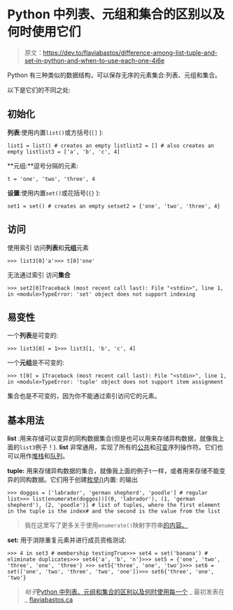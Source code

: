 # Python 中列表、元组和集合的区别以及何时使用它们

> 原文：<https://dev.to/flaviabastos/difference-among-list-tuple-and-set-in-python-and-when-to-use-each-one-4i6e>

Python 有三种类似的数据结构，可以保存无序的元素集合:列表、元组和集合。

以下是它们的不同之处:

## 初始化

**列表**:使用内置`list()`或方括号(`[]` ):

```
list1 = list() # creates an empty listlist2 = [] # also creates an empty listlist3 = ['a', 'b', 'c', 4] 
```

**元组:**逗号分隔的元素:

```
t = 'one', 'two', 'three', 4 
```

**设置**:使用内置`set()`或花括号(`{}` ):

```
set1 = set() # creates an empty setset2 = {'one', 'two', 'three', 4} 
```

## 访问

使用索引
访问**列表**和**元组**元素

```
>>> list3[0]'a'>>> t[0]'one' 
```

无法通过索引
访问**集合**

```
>>> set2[0]Traceback (most recent call last): File "<stdin>", line 1, in <module>TypeError: 'set' object does not support indexing 
```

## 易变性

一个**列表**是可变的:

```
>>> list3[0] = 1>>> list3[1, 'b', 'c', 4] 
```

一个**元组**是不可变的:

```
>>> t[0] = 1Traceback (most recent call last): File "<stdin>", line 1, in <module>TypeError: 'tuple' object does not support item assignment 
```

集合也是不可变的，因为你不能通过索引访问它的元素。

## 基本用法

**list** :用来存储可以变异的同构数据集合(但是也可以用来存储异构数据，就像我上面的`list3`例子！). **list** 非常通用，实现了所有的[公共](https://docs.python.org/3.7/library/stdtypes.html#typesseq-common)和[可变](https://docs.python.org/3.7/library/stdtypes.html#typesseq-mutable)序列操作符。它们也可以用作[堆栈](https://docs.python.org/3.7/tutorial/datastructures.html#using-lists-as-stacks)和[队列](https://docs.python.org/3.7/tutorial/datastructures.html#using-lists-as-queues)。

**tuple:** 用来存储异构数据的集合，就像我上面的例子`t`一样，或者用来存储不能变异的同构数据。它们用于创建[枚举()](https://docs.python.org/3.7/library/functions.html#enumerate)内置:
的输出

```
>>> doggos = ['labrador', 'german shepherd', 'poodle'] # regular list>>> list(enumerate(doggos))[(0, 'labrador'), (1, 'german shepherd'), (2, 'poodle')] # list of tuples, where the first element in the tuple is the index# and the second is the value from the list 
```

> 我在这里写了更多关于使用`enumerate()`映射字符串[的内容。](https://dev.to/flaviabastos/map-a-string-in-python-with-enumerate-34kg)

**set:** 用于消除重复元素并进行成员资格测试:

```
>>> 4 in set3 # membership testingTrue>>> set4 = set('banana') # eliminate duplicates>>> set4{'a', 'b', 'n'}>>> set5 = {'one', 'two', 'three', 'one', 'three'} >>> set5{'three', 'one', 'two'}>>> set6 = set(['one', 'two', 'three', 'two', 'one'])>>> set6{'three', 'one', 'two'} 
```

> *帖子*[Python 中列表、元组和集合的区别以及何时使用每一个](https://wp.me/pa0b0y-3V) _ 最初发表在 _ [flaviabastos.ca](https://flaviabastos.ca/)